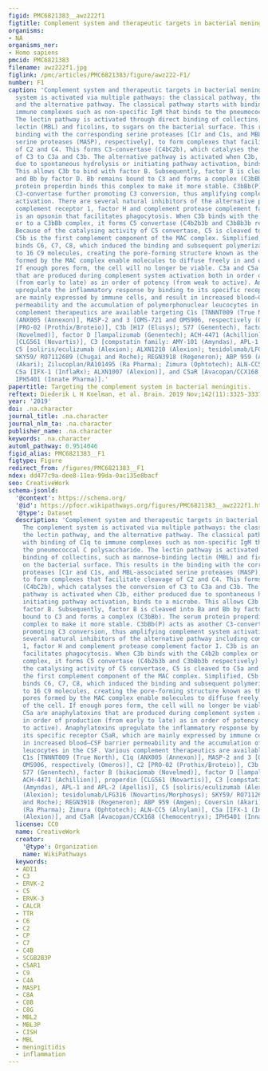```yaml
---
figid: PMC6821383__awz222f1
figtitle: Complement system and therapeutic targets in bacterial meningitis
organisms:
- NA
organisms_ner:
- Homo sapiens
pmcid: PMC6821383
filename: awz222f1.jpg
figlink: /pmc/articles/PMC6821383/figure/awz222-F1/
number: F1
caption: 'Complement system and therapeutic targets in bacterial meningitis. The complement
  system is activated via multiple pathways: the classical pathway, the lectin pathway,
  and the alternative pathway. The classical pathway starts with binding of C1q to
  immune complexes such as non-specific IgM that binds to the pneumococcal C polysaccharide.
  The lectin pathway is activated through direct binding of collectins, such as mannose-binding
  lectin (MBL) and ficolins, to sugars on the bacterial surface. This results in the
  binding with the corresponding serine proteases [C1r and C1s, and MBL-associated
  serine proteases (MASP), respectively], to form complexes that facilitate cleavage
  of C2 and C4. This forms C3-convertase (C4bC2b), which catalyses the conversion
  of C3 to C3a and C3b. The alternative pathway is activated when C3b, either produced
  due to spontaneous hydrolysis or initiating pathway activation, binds to a microbe.
  This allows C3b to bind with factor B. Subsequently, factor B is cleaved into Ba
  and Bb by factor D. Bb remains bound to C3 and forms a complex (C3bBb). The serum
  protein properdin binds this complex to make it more stable. C3bBb(P) acts as another
  C3-convertase further promoting C3 conversion, thus amplifying complement system
  activation. There are several natural inhibitors of the alternative pathway including
  complement receptor 1, factor H and complement protease complement factor I. C3b
  is an opsonin that facilitates phagocytosis. When C3b binds with the C4b2b complex
  or to a C3bBb complex, it forms C5 convertase (C4b2b3b and C3bBb3b respectively).
  Because of the catalysing activity of C5 convertase, C5 is cleaved to C5a and C5b.
  C5b is the first complement component of the MAC complex. Simplified, C5b consecutively
  binds C6, C7, C8, which induced the binding and subsequent polymerization of 10
  to 16 C9 molecules, creating the pore-forming structure known as the MAC. The pores
  formed by the MAC complex enable molecules to diffuse freely in and out of the cell.
  If enough pores form, the cell will no longer be viable. C3a and C5a are anaphylatoxins
  that are produced during complement system activation both in order of production
  (from early to late) as in order of potency (from weak to active). Anaphylatoxins
  upregulate the inflammatory response by binding to its specific receptor C5aR, which
  are mainly expressed by immune cells, and result in increased blood–CSF barrier
  permeability and the accumulation of polymorphonuclear leucocytes in the CSF. Various
  complement therapeutics are available targeting C1s [TNNNT009 (True North), C1q
  (ANX005 (Annexon)], MASP-2 and 3 [OMS-721 and OMS906, respectively (Omeros)], C2
  [PRO-02 (Prothix/Broteio)], C3b [H17 (Elusys); S77 (Genentech), factor B (bikaciomab
  (Novelmed)], factor D [lampalizumab (Genentech); ACH-4471 (Achillion)], properdin
  [CLG561 (Novartis)], C3 [compstatin family: AMY-101 (Amyndas), APL-1 and APL-2 (Apellis)],
  C5 [soliris/eculizumab (Alexion); ALXN1210 (Alexion); tesidolumab/LFG316 (Novartins/Morphosys);
  SKY59/ RO7112689 (Chugai and Roche); REGN3918 (Regeneron); ABP 959 (Amgen); Coversin
  (Akari); Zilucoplan/RA101495 (Ra Pharma); Zimura (Ophtotech); ALN-CC5 (Alnylam)],
  C5a [IFX-1 (InflaRx); ALXN1007 (Alexion)], and C5aR [Avacopan/CCX168 (Chemocentryx);
  IPH5401 (Innate Pharma)].'
papertitle: Targeting the complement system in bacterial meningitis.
reftext: Diederik L H Koelman, et al. Brain. 2019 Nov;142(11):3325-3337.
year: '2019'
doi: .na.character
journal_title: .na.character
journal_nlm_ta: .na.character
publisher_name: .na.character
keywords: .na.character
automl_pathway: 0.9514046
figid_alias: PMC6821383__F1
figtype: Figure
redirect_from: /figures/PMC6821383__F1
ndex: dd477c9a-dee8-11ea-99da-0ac135e8bacf
seo: CreativeWork
schema-jsonld:
  '@context': https://schema.org/
  '@id': https://pfocr.wikipathways.org/figures/PMC6821383__awz222f1.html
  '@type': Dataset
  description: 'Complement system and therapeutic targets in bacterial meningitis.
    The complement system is activated via multiple pathways: the classical pathway,
    the lectin pathway, and the alternative pathway. The classical pathway starts
    with binding of C1q to immune complexes such as non-specific IgM that binds to
    the pneumococcal C polysaccharide. The lectin pathway is activated through direct
    binding of collectins, such as mannose-binding lectin (MBL) and ficolins, to sugars
    on the bacterial surface. This results in the binding with the corresponding serine
    proteases [C1r and C1s, and MBL-associated serine proteases (MASP), respectively],
    to form complexes that facilitate cleavage of C2 and C4. This forms C3-convertase
    (C4bC2b), which catalyses the conversion of C3 to C3a and C3b. The alternative
    pathway is activated when C3b, either produced due to spontaneous hydrolysis or
    initiating pathway activation, binds to a microbe. This allows C3b to bind with
    factor B. Subsequently, factor B is cleaved into Ba and Bb by factor D. Bb remains
    bound to C3 and forms a complex (C3bBb). The serum protein properdin binds this
    complex to make it more stable. C3bBb(P) acts as another C3-convertase further
    promoting C3 conversion, thus amplifying complement system activation. There are
    several natural inhibitors of the alternative pathway including complement receptor
    1, factor H and complement protease complement factor I. C3b is an opsonin that
    facilitates phagocytosis. When C3b binds with the C4b2b complex or to a C3bBb
    complex, it forms C5 convertase (C4b2b3b and C3bBb3b respectively). Because of
    the catalysing activity of C5 convertase, C5 is cleaved to C5a and C5b. C5b is
    the first complement component of the MAC complex. Simplified, C5b consecutively
    binds C6, C7, C8, which induced the binding and subsequent polymerization of 10
    to 16 C9 molecules, creating the pore-forming structure known as the MAC. The
    pores formed by the MAC complex enable molecules to diffuse freely in and out
    of the cell. If enough pores form, the cell will no longer be viable. C3a and
    C5a are anaphylatoxins that are produced during complement system activation both
    in order of production (from early to late) as in order of potency (from weak
    to active). Anaphylatoxins upregulate the inflammatory response by binding to
    its specific receptor C5aR, which are mainly expressed by immune cells, and result
    in increased blood–CSF barrier permeability and the accumulation of polymorphonuclear
    leucocytes in the CSF. Various complement therapeutics are available targeting
    C1s [TNNNT009 (True North), C1q (ANX005 (Annexon)], MASP-2 and 3 [OMS-721 and
    OMS906, respectively (Omeros)], C2 [PRO-02 (Prothix/Broteio)], C3b [H17 (Elusys);
    S77 (Genentech), factor B (bikaciomab (Novelmed)], factor D [lampalizumab (Genentech);
    ACH-4471 (Achillion)], properdin [CLG561 (Novartis)], C3 [compstatin family: AMY-101
    (Amyndas), APL-1 and APL-2 (Apellis)], C5 [soliris/eculizumab (Alexion); ALXN1210
    (Alexion); tesidolumab/LFG316 (Novartins/Morphosys); SKY59/ RO7112689 (Chugai
    and Roche); REGN3918 (Regeneron); ABP 959 (Amgen); Coversin (Akari); Zilucoplan/RA101495
    (Ra Pharma); Zimura (Ophtotech); ALN-CC5 (Alnylam)], C5a [IFX-1 (InflaRx); ALXN1007
    (Alexion)], and C5aR [Avacopan/CCX168 (Chemocentryx); IPH5401 (Innate Pharma)].'
  license: CC0
  name: CreativeWork
  creator:
    '@type': Organization
    name: WikiPathways
  keywords:
  - ADI1
  - C3
  - ERVK-2
  - C5
  - ERVK-3
  - CALCR
  - TTR
  - C6
  - C2
  - CP
  - C7
  - C4B
  - SCGB2B3P
  - C5AR1
  - C9
  - C4A
  - MASP1
  - C8A
  - C8B
  - C8G
  - MBL2
  - MBL3P
  - CISH
  - MBL
  - meningitidis
  - inflammation
---
```

